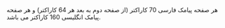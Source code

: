 <p>هر صفحه پیامک فارسی 70 کاراکتر (از صفحه دوم به بعد هر 64 کاراکتر) و هر صفحه پیامک انگلیسی 160 کاراکتر می باشد.</p>